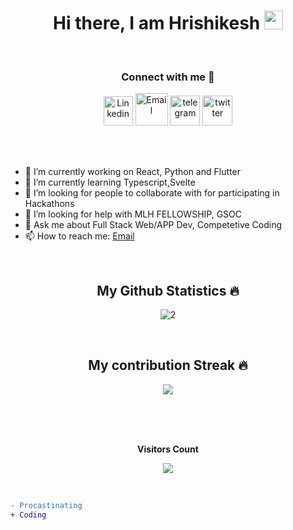 <h1 align = "center">  Hi there, I am Hrishikesh <img src="https://github.com/someshkoli/someshkoli/blob/master/resources/wave.gif" width="30px"> </h1>
<br>

<h3 align="center">Connect with me 🤝</h3>
<body>
    <div class="img1">
<p align='center'>
<a href="https://www.linkedin.com/in/hrishikesh-nikam-95b90418b/" target="_blank"><img src="https://icons.iconarchive.com/icons/alecive/flatwoken/64/Apps-Linkedin-icon.png" width="47" alt="Linkedin"></a>         <a href="mailto:hrishinikam2000" target="_blank"><img src="https://icons.iconarchive.com/icons/wwalczyszyn/android-style-honeycomb/64/GMail-icon.png" width="52" alt="Email"></a>     <a href="https://t.me/hrishikesshhhh" target="_blank"><img src="https://icons.iconarchive.com/icons/alecive/flatwoken/64/Apps-Telegram-icon.png" alt="telegram" width=48></a>         <a href="https://twitter.com/HrishikeshNika9" target="_blank"><img src="https://icons.iconarchive.com/icons/alecive/flatwoken/64/Apps-Twitter-icon.png" alt="twitter" width=48></a>
<p/>
</div>
</body>

<br>


<!-- **hrishikeshnikam2000/hrishikeshnikam2000** is a ✨ _special_ ✨ repository because its `README.md` (this file) appears on your GitHub profile. -->
<br>


- 🔭 I’m currently working on React, Python and Flutter
- 🌱 I’m currently learning Typescript,Svelte
- 👯 I’m looking for people to collaborate with for participating in Hackathons
- 🤔 I’m looking for help with MLH FELLOWSHIP, GSOC
- 💬 Ask me about Full Stack Web/APP Dev, Competetive Coding
- 📫 How to reach me: [Email](mailto:hrishinikam2000@gmail.com) 

<br />
<!-- 
<p><img align="left" src="https://github-readme-stats.vercel.app/api/top-langs?username=hrishikeshnikam2000&show_icons=true&locale=en&layout=compact" alt="pandademic" /></p>

<p>&nbsp;<img align="center" src="https://github-readme-stats.vercel.app/api?username=hrishikeshnikam2000&show_icons=true&locale=en" alt="pandademic" /></p> -->

<!-- GitHub Stats -->
<h2 align="center">My Github Statistics 🔥</h2>   
  
<p align="center">
<img src="https://github-readme-stats.vercel.app/api?username=hrishikeshnikam2000&show_icons=true&theme=radical" alt="2" />
</p>
<br>
<!-- Contribution Streak  -->
<h2 align="center">My contribution Streak 🔥</h2>
<p align="center">
  <a href="https://github.com/avinashbest/github-readme-streak-stats">
    <img src="https://github-readme-streak-stats.herokuapp.com/?user=hrishikeshnikam2000&theme=dark&hide_border=true&background=0D1117&stroke=0000"/>
  </a>
 </p>  </br>

<br>

<!-- <h2 align = "center"> most used Languages ✨</h2>
<p align = "center">
    <img align="center" src="https://github-readme-stats.vercel.app/api/top-langs?username=hrishikeshnikam2000&show_icons=true&locale=en&layout=compact&theme=radical" alt="Most used Languages" />
</p> -->


<br>

<p align="center"><b>Visitors Count</b></p>  
<p align="center"><img align="center" src="https://profile-counter.glitch.me/{hrishikeshnikam2000}/count.svg" /></p> 
</br>

<!-- https://cdn4.iconfinder.com/data/icons/logos-and-brands/512/189_Kaggle_logo_logos-512 -->
```diff
- Procastinating
+ Coding
```
